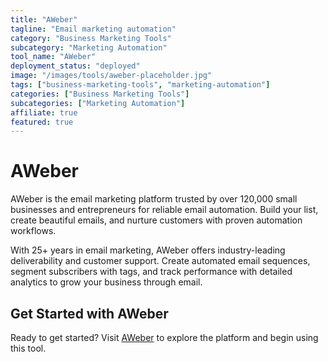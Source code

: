 ```yaml
---
title: "AWeber"
tagline: "Email marketing automation"
category: "Business Marketing Tools"
subcategory: "Marketing Automation"
tool_name: "AWeber"
deployment_status: "deployed"
image: "/images/tools/aweber-placeholder.jpg"
tags: ["business-marketing-tools", "marketing-automation"]
categories: ["Business Marketing Tools"]
subcategories: ["Marketing Automation"]
affiliate: true
featured: true
---
```


# AWeber

AWeber is the email marketing platform trusted by over 120,000 small businesses and entrepreneurs for reliable email automation. Build your list, create beautiful emails, and nurture customers with proven automation workflows.

With 25+ years in email marketing, AWeber offers industry-leading deliverability and customer support. Create automated email sequences, segment subscribers with tags, and track performance with detailed analytics to grow your business through email.

## Get Started with AWeber

Ready to get started? Visit [AWeber](https://www.aweber.com) to explore the platform and begin using this tool.